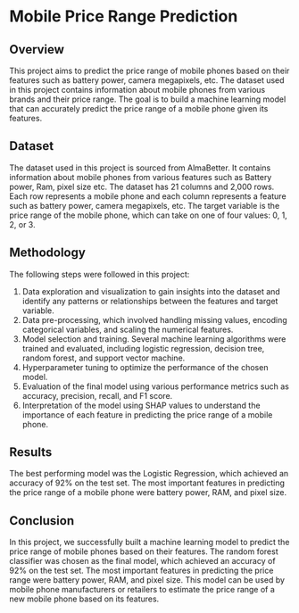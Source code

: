 # Mobile Price Range Prediction

## Overview
This project aims to predict the price range of mobile phones based on their features such as battery power, camera megapixels, etc. The dataset used in this project contains information about mobile phones from various brands and their price range. The goal is to build a machine learning model that can accurately predict the price range of a mobile phone given its features.

## Dataset
The dataset used in this project is sourced from AlmaBetter. It contains information about mobile phones from various features such as Battery power, Ram, pixel size etc. The dataset has 21 columns and 2,000 rows. Each row represents a mobile phone and each column represents a feature such as battery power, camera megapixels, etc. The target variable is the price range of the mobile phone, which can take on one of four values: 0, 1, 2, or 3.


## Methodology
The following steps were followed in this project:

1. Data exploration and visualization to gain insights into the dataset and identify any patterns or relationships between the features and target variable.
2. Data pre-processing, which involved handling missing values, encoding categorical variables, and scaling the numerical features.
3. Model selection and training. Several machine learning algorithms were trained and evaluated, including logistic regression, decision tree, random forest, and support vector machine.
4. Hyperparameter tuning to optimize the performance of the chosen model.
5. Evaluation of the final model using various performance metrics such as accuracy, precision, recall, and F1 score.
6. Interpretation of the model using SHAP values to understand the importance of each feature in predicting the price range of a mobile phone.

## Results
The best performing model was the Logistic Regression, which achieved an accuracy of 92% on the test set. The most important features in predicting the price range of a mobile phone were battery power, RAM, and pixel size.

## Conclusion
In this project, we successfully built a machine learning model to predict the price range of mobile phones based on their features. The random forest classifier was chosen as the final model, which achieved an accuracy of 92% on the test set. The most important features in predicting the price range were battery power, RAM, and pixel size. This model can be used by mobile phone manufacturers or retailers to estimate the price range of a new mobile phone based on its features.
